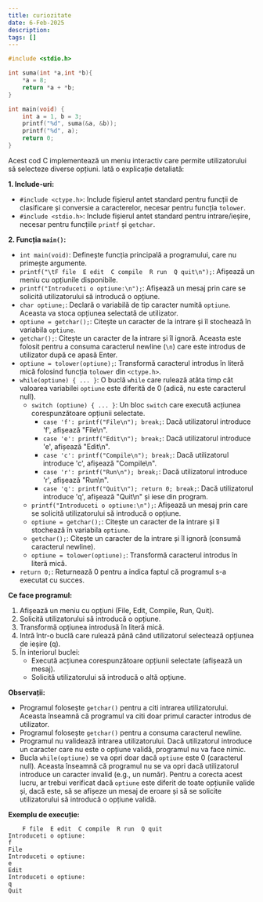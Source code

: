 ```yaml
---
title: curiozitate
date: 6-Feb-2025
description: 
tags: []
---
```


```c
#include <stdio.h>

int suma(int *a,int *b){
    *a = 8;
    return *a + *b;
}

int main(void) {
    int a = 1, b = 3;
    printf("%d", suma(&a, &b));
    printf("%d", a);
    return 0;
}

```

Acest cod C implementează un meniu interactiv care permite utilizatorului să selecteze diverse opțiuni. Iată o explicație detaliată:

**1. Include-uri:**

*   `#include <ctype.h>`: Include fișierul antet standard pentru funcții de clasificare și conversie a caracterelor, necesar pentru funcția `tolower`.
*   `#include <stdio.h>`: Include fișierul antet standard pentru intrare/ieșire, necesar pentru funcțiile `printf` și `getchar`.

**2. Funcția `main()`:**

*   `int main(void)`: Definește funcția principală a programului, care nu primește argumente.
*   `printf("\tF file  E edit  C compile  R run  Q quit\n");`: Afișează un meniu cu opțiunile disponibile.
*   `printf("Introduceti o optiune:\n");`: Afișează un mesaj prin care se solicită utilizatorului să introducă o opțiune.
*   `char optiune;`: Declară o variabilă de tip caracter numită `optiune`. Aceasta va stoca opțiunea selectată de utilizator.
*   `optiune = getchar();`: Citește un caracter de la intrare și îl stochează în variabila `optiune`.
*   `getchar();`: Citește un caracter de la intrare și îl ignoră. Aceasta este folosit pentru a consuma caracterul newline (`\n`) care este introdus de utilizator după ce apasă Enter.
*   `optiune = tolower(optiune);`: Transformă caracterul introdus în literă mică folosind funcția `tolower` din `<ctype.h>`.
*   `while(optiune) { ... }`: O buclă `while` care rulează atâta timp cât valoarea variabilei `optiune` este diferită de 0 (adică, nu este caracterul null).
    *   `switch (optiune) { ... }`: Un bloc `switch` care execută acțiunea corespunzătoare opțiunii selectate.
        *   `case 'f': printf("File\n"); break;`: Dacă utilizatorul introduce 'f', afișează "File\n".
        *   `case 'e': printf("Edit\n"); break;`: Dacă utilizatorul introduce 'e', afișează "Edit\n".
        *   `case 'c': printf("Compile\n"); break;`: Dacă utilizatorul introduce 'c', afișează "Compile\n".
        *   `case 'r': printf("Run\n"); break;`: Dacă utilizatorul introduce 'r', afișează "Run\n".
        *   `case 'q': printf("Quit\n"); return 0; break;`: Dacă utilizatorul introduce 'q', afișează "Quit\n" și iese din program.
    *   `printf("Introduceti o optiune:\n");`: Afișează un mesaj prin care se solicită utilizatorului să introducă o opțiune.
    *   `optiune = getchar();`: Citește un caracter de la intrare și îl stochează în variabila `optiune`.
    *   `getchar();`: Citește un caracter de la intrare și îl ignoră (consumă caracterul newline).
    *   `optiune = tolower(optiune);`: Transformă caracterul introdus în literă mică.
*   `return 0;`: Returnează 0 pentru a indica faptul că programul s-a executat cu succes.

**Ce face programul:**

1.  Afișează un meniu cu opțiuni (File, Edit, Compile, Run, Quit).
2.  Solicită utilizatorului să introducă o opțiune.
3.  Transformă opțiunea introdusă în literă mică.
4.  Intră într-o buclă care rulează până când utilizatorul selectează opțiunea de ieșire (q).
5.  În interiorul buclei:
    *   Execută acțiunea corespunzătoare opțiunii selectate (afișează un mesaj).
    *   Solicită utilizatorului să introducă o altă opțiune.

**Observații:**

*   Programul folosește `getchar()` pentru a citi intrarea utilizatorului. Aceasta înseamnă că programul va citi doar primul caracter introdus de utilizator.
*   Programul folosește `getchar()` pentru a consuma caracterul newline.
*   Programul nu validează intrarea utilizatorului. Dacă utilizatorul introduce un caracter care nu este o opțiune validă, programul nu va face nimic.
*   Bucla `while(optiune)` se va opri doar dacă `optiune` este 0 (caracterul null). Aceasta înseamnă că programul nu se va opri dacă utilizatorul introduce un caracter invalid (e.g., un număr). Pentru a corecta acest lucru, ar trebui verificat dacă `optiune` este diferit de toate opțiunile valide și, dacă este, să se afișeze un mesaj de eroare și să se solicite utilizatorului să introducă o opțiune validă.

**Exemplu de execuție:**

```
    F file  E edit  C compile  R run  Q quit
Introduceti o optiune:
f
File
Introduceti o optiune:
e
Edit
Introduceti o optiune:
q
Quit
```

